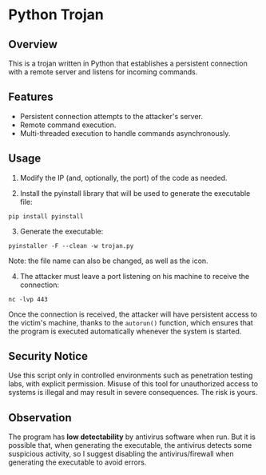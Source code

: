 # Python Trojan

## Overview
This is a trojan written in Python that establishes a persistent connection with a remote server and listens for incoming commands.

## Features
- Persistent connection attempts to the attacker's server.
- Remote command execution.
- Multi-threaded execution to handle commands asynchronously.

## Usage
1. Modify the IP (and, optionally, the port) of the code as needed.
   
2. Install the pyinstall library that will be used to generate the executable file:
```
pip install pyinstall
```

3. Generate the executable:
```
pyinstaller -F --clean -w trojan.py
```

Note: the file name can also be changed, as well as the icon. 

4. The attacker must leave a port listening on his machine to receive the connection:
```
nc -lvp 443
```

Once the connection is received, the attacker will have persistent access to the victim's machine, thanks to the `autorun()` function, which ensures that the program is executed automatically whenever the system is started.


## Security Notice
Use this script only in controlled environments such as penetration testing labs, with explicit permission. Misuse of this tool for unauthorized access to systems is illegal and may result in severe consequences. The risk is yours.

## Observation
The program has **low detectability** by antivirus software when run. But it is possible that, when generating the executable, the antivirus detects some suspicious activity, so I suggest disabling the antivirus/firewall when generating the executable to avoid errors.

